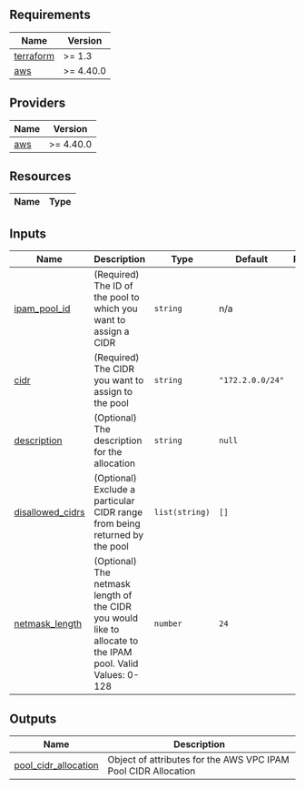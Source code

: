 <!-- BEGIN TFDOCS -->
## Requirements

| Name | Version |
|------|---------|
| <a name="requirement_terraform"></a> [terraform](#requirement\_terraform) | >= 1.3 |
| <a name="requirement_aws"></a> [aws](#requirement\_aws) | >= 4.40.0 |

## Providers

| Name | Version |
|------|---------|
| <a name="provider_aws"></a> [aws](#provider\_aws) | >= 4.40.0 |

## Resources

| Name | Type |
|------|------|

## Inputs

| Name | Description | Type | Default | Required |
|------|-------------|------|---------|:--------:|
| <a name="input_ipam_pool_id"></a> [ipam\_pool\_id](#input\_ipam\_pool\_id) | (Required) The ID of the pool to which you want to assign a CIDR | `string` | n/a | yes |
| <a name="input_cidr"></a> [cidr](#input\_cidr) | (Required) The CIDR you want to assign to the pool | `string` | `"172.2.0.0/24"` | no |
| <a name="input_description"></a> [description](#input\_description) | (Optional) The description for the allocation | `string` | `null` | no |
| <a name="input_disallowed_cidrs"></a> [disallowed\_cidrs](#input\_disallowed\_cidrs) | (Optional) Exclude a particular CIDR range from being returned by the pool | `list(string)` | `[]` | no |
| <a name="input_netmask_length"></a> [netmask\_length](#input\_netmask\_length) | (Optional) The netmask length of the CIDR you would like to allocate to the IPAM pool. Valid Values: 0-128 | `number` | `24` | no |

## Outputs

| Name | Description |
|------|-------------|
| <a name="output_pool_cidr_allocation"></a> [pool\_cidr\_allocation](#output\_pool\_cidr\_allocation) | Object of attributes for the AWS VPC IPAM Pool CIDR Allocation |

<!-- END TFDOCS -->

